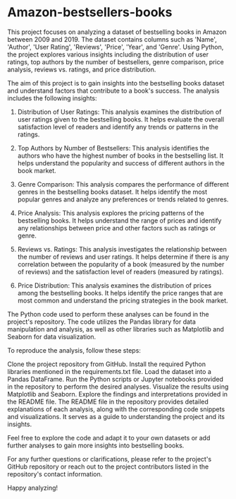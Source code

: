 # Amazon-bestsellers-books
This project focuses on analyzing a dataset of bestselling books in Amazon between 2009 and 2019. The dataset contains columns such as 'Name', 'Author', 'User Rating', 'Reviews', 'Price', 'Year', and 'Genre'. Using Python, the project explores various insights including the distribution of user ratings, top authors by the number of bestsellers, genre comparison, price analysis, reviews vs. ratings, and price distribution.

The aim of this project is to gain insights into the bestselling books dataset and understand factors that contribute to a book's success. The analysis includes the following insights:

1. Distribution of User Ratings:
This analysis examines the distribution of user ratings given to the bestselling books. It helps evaluate the overall satisfaction level of readers and identify any trends or patterns in the ratings.

2. Top Authors by Number of Bestsellers:
This analysis identifies the authors who have the highest number of books in the bestselling list. It helps understand the popularity and success of different authors in the book market.

3. Genre Comparison:
This analysis compares the performance of different genres in the bestselling books dataset. It helps identify the most popular genres and analyze any preferences or trends related to genres.

4. Price Analysis:
This analysis explores the pricing patterns of the bestselling books. It helps understand the range of prices and identify any relationships between price and other factors such as ratings or genre.

5. Reviews vs. Ratings:
This analysis investigates the relationship between the number of reviews and user ratings. It helps determine if there is any correlation between the popularity of a book (measured by the number of reviews) and the satisfaction level of readers (measured by ratings).

6. Price Distribution:
This analysis examines the distribution of prices among the bestselling books. It helps identify the price ranges that are most common and understand the pricing strategies in the book market.

The Python code used to perform these analyses can be found in the project's repository. The code utilizes the Pandas library for data manipulation and analysis, as well as other libraries such as Matplotlib and Seaborn for data visualization.

To reproduce the analysis, follow these steps:

Clone the project repository from GitHub.
Install the required Python libraries mentioned in the requirements.txt file.
Load the dataset into a Pandas DataFrame.
Run the Python scripts or Jupyter notebooks provided in the repository to perform the desired analyses.
Visualize the results using Matplotlib and Seaborn.
Explore the findings and interpretations provided in the README file.
The README file in the repository provides detailed explanations of each analysis, along with the corresponding code snippets and visualizations. It serves as a guide to understanding the project and its insights.

Feel free to explore the code and adapt it to your own datasets or add further analyses to gain more insights into bestselling books.

For any further questions or clarifications, please refer to the project's GitHub repository or reach out to the project contributors listed in the repository's contact information.

Happy analyzing!
